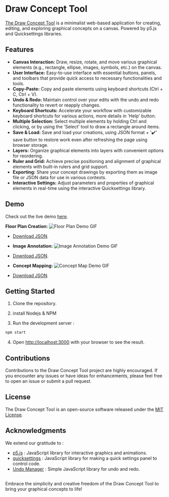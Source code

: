 # Draw Concept Tool

[The Draw Concept Tool](https://qritel.github.io/draw-concept-tool/) is a minimalist web-based application for creating, editing, and exploring graphical concepts on a canvas. Powered by p5.js and Quicksettings libraries.

## Features

- **Canvas Interaction:** Draw, resize, rotate, and move various graphical elements (e.g., rectangle, ellipse, images, symbols, etc.) on the canvas.
- **User Interface:** Easy-to-use interface with essential buttons, panels, and toolbars that provide quick access to necessary functionalities and tools.
- **Copy-Paste:** Copy and paste elements using keyboard shortcuts (Ctrl + C, Ctrl + V).
- **Undo & Redo:** Maintain control over your edits with the undo and redo functionality to revert or reapply changes.
- **Keyboard Shortcuts:** Accelerate your workflow with customizable keyboard shortcuts for various actions, more details in 'Help' button.
- **Multiple Selection:** Select multiple elements by holding Ctrl and clicking, or by using the 'Select' tool to draw a rectangle around items.
- **Save & Load:** Save and load your creations, using JSON format + '✔️' save button to restore work even after refreshing the page using browser storage.
- **Layers:** Organize graphical elements into layers with convenient options for reordering.
- **Ruler and Grid:** Achieve precise positioning and alignment of graphical elements with built-in rulers and grid support.
- **Exporting:** Share your concept drawings by exporting them as image file or JSON data for use in various contexts.
- **Interactive Settings:** Adjust parameters and properties of graphical elements in real-time using the interactive Quicksettings library.

## Demo

Check out the live demo [here](https://qritel.github.io/draw-concept-tool/).

**Floor Plan Creation:**
![Floor Plan Demo GIF](/demos/floor_plan.gif)
- [Download JSON](/demos/floor_plan.json).

- **Image Annotation:**
![Image Annotation Demo GIF](/demos/image_annotation.gif)
- [Download JSON](/demos/image_annotation.json).

- **Concept Mapping:**
![Concept Map Demo GIF](/demos/concept_map.gif)
- [Download JSON](/demos/concept_map.json).

## Getting Started
1. Clone the repository.

2. install Nodejs & NPM

3. Run the development server :
```bash
npm start
```

4. Open [http://localhost:3000](http://localhost:3000) with your browser to see the result.

## Contributions

Contributions to the Draw Concept Tool project are highly encouraged. If you encounter any issues or have ideas for enhancements, please feel free to open an issue or submit a pull request.

## License

The Draw Concept Tool is an open-source software released under the [MIT License](LICENSE).

## Acknowledgments

We extend our gratitude to :
- [p5.js](https://github.com/processing/p5.js) : JavaScript library for interactive graphics and animations.
- [quicksettings](https://github.com/bit101/quicksettings) : JavaScript library for making a quick settings panel to control code.
- [Undo Manager](https://github.com/ArthurClemens/Javascript-Undo-Manager) : Simple JavaScript library for undo and redo.

##

Embrace the simplicity and creative freedom of the Draw Concept Tool to bring your graphical concepts to life!
